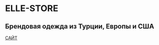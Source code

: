 # ELLE-STORE
 
## Брендовая одежда из Турции, Европы и США

[САЙТ](https://timur3030.github.io/ELLE-STORE/)
